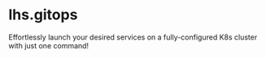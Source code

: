 # lhs.gitops
Effortlessly launch your desired services on a fully-configured K8s cluster with just one command!
